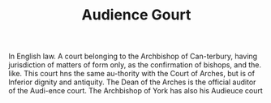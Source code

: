 ---
title: Audience Gourt
letter: A
permalink: "/definitions/audience-gourt.html"
body: In English law. A court belonging to the Archbishop of Can-terbury, having jurisdiction
  of matters of form only, as the confirmation of bishops, and the. like. This court
  hns the same au-thority with the Court of Arches, but is of lnferior dignity and
  antiquity. The Dean of the Arches is the official auditor of the Audi-ence court.
  The Archbishop of York has also his Audieuce court
published_at: '2018-07-07'
source: Black's Law Dictionary
layout: post
---